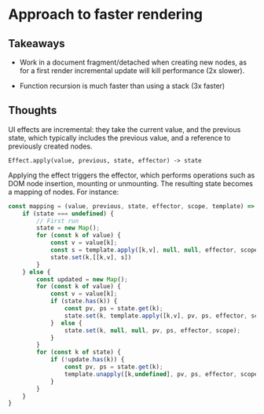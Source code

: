 # Approach to faster rendering


## Takeaways

- Work in a document fragment/detached when creating new nodes, as for
  a first render incremental update will kill performance (2x slower).

- Function recursion is much faster than using a stack (3x faster)

## Thoughts

UI effects are incremental: they take the current value, and the previous
state, which typically includes the previous value, and a reference to
previously created nodes.

```
Effect.apply(value, previous, state, effector) -> state
```


Applying the effect triggers the effector, which performs operations such as
DOM node insertion, mounting or unmounting. The resulting state becomes a mapping of nodes. For instance:

```javascript
const mapping = (value, previous, state, effector, scope, template) => {
    if (state === undefined) {
        // First run
        state = new Map();
        for (const k of value) {
            const v = value[k];
            const s = template.apply([k,v], null, null, effector, scope);
            state.set(k,[[k,v], s])
        }
    } else {
        const updated = new Map();
        for (const k of value) {
            const v = value[k];
            if (state.has(k)) {
                const pv, ps = state.get(k);
                state.set(k, template.apply([k,v], pv, ps, effector, scope));
            }  else {
                state.set(k, null, null, pv, ps, effector, scope);
            }
        }
        for (const k of state) {
            if (!update.has(k)) {
                const pv, ps = state.get(k);
                template.unapply([k,undefined], pv, ps, effector, scope)
            }
        }
    }
}
```

